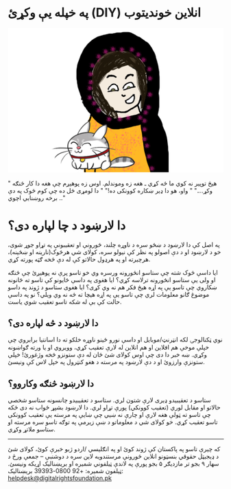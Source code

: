 # په خپله یې وکړئ (DIY)  انلاین خوندیتوب

![](assets/pashto_cover.png)

" هیڅ توپیر نه کوي ما څه کړي ـ هغه زه وموندلم. اوس زه پوهیږم چې هغه دا کار څنګه وکړ...."
" واو، هو دا ډیر ښکاره کوونکی ده!"
" دا لومړی ځل ده چې کوم څوک په دې برخه روښنایي اچوي .." 

# دا لارښود د چا لپاره دی؟
په اصل کې دا لارښود د ښځو سره د ناوړه چلند، ځورونې او تعقیبونې په تړاو جوړ شوی، خو د لارښود او د دې اصولو په نظر کې نیولو سره، کولای شي هرڅوک(نارینه او ښځینه)، هرچیرته او په هرډول حالاتو کې له دې څخه ګټه پورته کړي.

ایا داسې څوک شته چې ستاسو انځورونه ورسره وي خو تاسو پرې نه پوهیږئ چې څنګه او ولی یې ستاسو انځورونه  ترلاسه کړي؟ ایا هغوی په داسې ځایونو کې تاسو ته ځانونه ښکاروي چې تاسو یې په اړه هیڅ فکر هم نه وي کړی؟ ایا هغوی ستاسو د ژوند په داسو موضوغ ګانو معلومات لري چې تاسو یې په اړه هیچا ته څه نه وي ویلي؟ نو په داسې حالت کې بې له شکه تاسو تعقیب شوي یاست.

## دا لارښود د څه لپاره دی؟
نوي ټکنالوجۍ لکه انټرنټ/موبایل او داسې نورو ځینو ناوړه خلکو ته دا اسانتیا برابروي چې خپلې موخې هم افلاین او هم انلاین له لارې تعقیب کړي، وویروي او یا ورته ګواښونه وکړي. ښه خبر دا دی چې اوس کولای شئ ځان له دې ستونزو څخه وژغورئ! خپلې ستونزې وارزوئ او  د دې لارښود په مرسته د هغو کنټرول په خپل لاس کې ونیسئ.

## دا لارښود څنګه وکاروو؟
ستاسو د تعقیبیدو ډیری لارې شتون لري. ستاسو د تعقیبیدو چانسونه ستاسو شخصي حالاتو او مقابل لوري (تعقیب کوونکي) پورې تړاو لري. دا لارښود بشپړ ځواب نه دی ځکه چې تاسو ته ټولې هغه لارې او چارې نه ښیي چې ښایې په مرسته یې تعقیب کوونکی تاسو تعقیب کړي. خو کولای شي د معلوماتو د ښې زیرمې په توګه تاسو سره مرسته او ستاسو ملاتړ وکړي.





---
که چیرې تاسو په پاکستان کې ژوند کوئ او په انګلیسي /اردو ژبو خبرې کوئ، کولای شئ د ډیجیټل حقوقي بنسټونو انلاین ځورونې مرستندویه لاین سره د دوشنبې – جمعې ورځ د سهار ۹ بجو تر مازدیګر ۵ بجو پورې په لاندې ټیلفوني شمیره او بریښنالیک اړیکه ونیسئ.
ټیلفون شمیره:   +92 0800-39393
بریښنالیک: helpdesk@digitalrightsfoundation.pk


